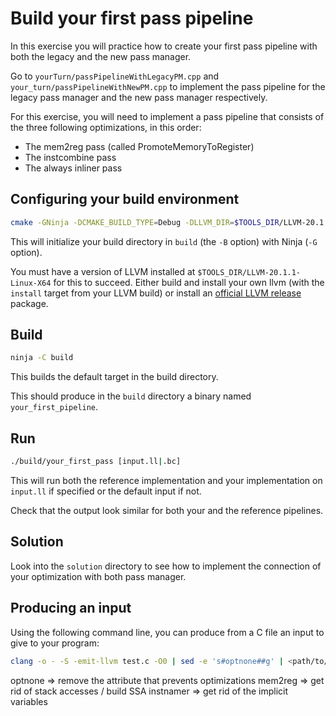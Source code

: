 # Build your first pass pipeline #

In this exercise you will practice how to create your first pass pipeline with both the legacy and the new pass manager.

Go to `yourTurn/passPipelineWithLegacyPM.cpp` and `your_turn/passPipelineWithNewPM.cpp` to implement the pass pipeline for the legacy pass manager and the new pass manager respectively.

For this exercise, you will need to implement a pass pipeline that consists of the three following optimizations, in this order:
- The mem2reg pass (called PromoteMemoryToRegister)
- The instcombine pass
- The always inliner pass

## Configuring your build environment ##

```bash
cmake -GNinja -DCMAKE_BUILD_TYPE=Debug -DLLVM_DIR=$TOOLS_DIR/LLVM-20.1.1-Linux-X64/lib/cmake/llvm -Bbuild .
```

This will initialize your build directory in `build` (the `-B` option) with Ninja (`-G` option).

You must have a version of LLVM installed at `$TOOLS_DIR/LLVM-20.1.1-Linux-X64` for this to succeed.
Either build and install your own llvm (with the `install` target from your LLVM build) or install an [official LLVM release](https://releases.llvm.org/) package.

## Build ##

```bash
ninja -C build
```

This builds the default target in the build directory.

This should produce in the `build` directory a binary named `your_first_pipeline`.

## Run ##

```bash
./build/your_first_pass [input.ll|.bc]
```

This will run both the reference implementation and your implementation on `input.ll` if specified or the default input if not.

Check that the output look similar for both your and the reference pipelines.

## Solution ##

Look into the `solution` directory to see how to implement the connection of your optimization with both pass manager.

## Producing an input ##

Using the following command line, you can produce from a C file an input to give to your program:
```bash
clang -o - -S -emit-llvm test.c -O0 | sed -e 's#optnone##g' | <path/to/llvm/build>/bin/opt -S -passes=mem2reg,instnamer > input.ll
```

optnone => remove the attribute that prevents optimizations
mem2reg => get rid of stack accesses / build SSA
instnamer => get rid of the implicit variables
